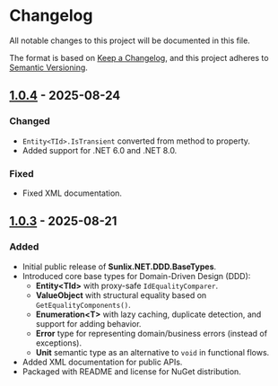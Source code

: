 ﻿# Changelog
All notable changes to this project will be documented in this file.

The format is based on [Keep a Changelog](https://keepachangelog.com/en/1.1.0/),
and this project adheres to [Semantic Versioning](https://semver.org/spec/v2.0.0.html).

## [1.0.4] - 2025-08-24
### Changed
- `Entity<TId>.IsTransient` converted from method to property.
- Added support for .NET 6.0 and .NET 8.0.

### Fixed
- Fixed XML documentation.

## [1.0.3] - 2025-08-21
### Added
- Initial public release of **Sunlix.NET.DDD.BaseTypes**.
- Introduced core base types for Domain-Driven Design (DDD):
  - **Entity\<TId>** with proxy-safe `IdEqualityComparer`.
  - **ValueObject** with structural equality based on `GetEqualityComponents()`.
  - **Enumeration\<T>** with lazy caching, duplicate detection, and support for adding behavior.
  - **Error** type for representing domain/business errors (instead of exceptions).
  - **Unit** semantic type as an alternative to `void` in functional flows.
- Added XML documentation for public APIs.
- Packaged with README and license for NuGet distribution.



[1.0.3]: https://github.com/Sunlix-Software/Sunlix.NET.DDD.BaseTypes/tree/1.0.3
[1.0.4]: https://github.com/Sunlix-Software/Sunlix.NET.DDD.BaseTypes/tree/1.0.4